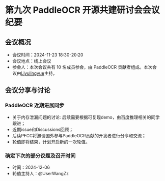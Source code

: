 # 第九次 PaddleOCR 开源共建研讨会会议纪要

## 会议概况

- 会议时间：2024-11-23 18:30-20:20
- 会议地点：线上会议
- 参会人：本次会议共有 10 名成员参会，由 PaddleOCR 贡献者组成。本次会议由[Liyulingyue](https://github.com/Liyulingyue)主持。

## 会议分享与讨论

### PaddleOCR 近期进展同步

- 关于内存泄漏问题的讨论: 后续需要根据可复现demo，由百度推理相关的同学跟进；
- 近期issue和Discussions回顾；
- 后续PFCC将邀请国外参与PaddleOCR贡献的开发者进行分享和交流；
- 轮值即将结束，计划开启新的一次轮值。

### 确定下次的部分议题及召开时间
- 时间：2024-12-06
- 轮值主持人：@UserWangZz

